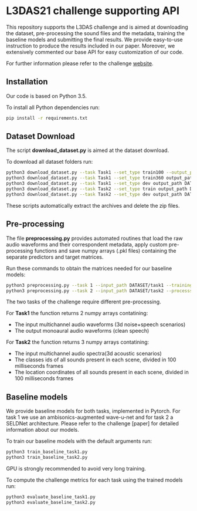 # L3DAS21 challenge supporting API
This repository supports the L3DAS challenge and is aimed at downloading the dataset, pre-processing the sound files and the metadata, training the baseline models and submitting the final results.
We provide easy-to-use instruction to produce the results included in our paper.
Moreover, we extensively commented our base API for easy customization of our code.

For further information please refer to the challenge [website](https://sites.google.com/uniroma1.it/l3das/home?authuser=0).



## Installation
Our code is based on Python 3.5.

To install all Python dependencies run:
```bash
pip install -r requirements.txt
```
## Dataset Download
The script **download_dataset.py** is aimed at the dataset download.

To download all dataset folders run:
```bash
python3 download_dataset.py --task Task1 --set_type train100 --output_path DATASETS/task1
python3 download_dataset.py --task Task1 --set_type train360 output_path DATASETS/task1
python3 download_dataset.py --task Task1 --set_type dev output_path DATASETS/task1
python3 download_dataset.py --task Task2 --set_type train output_path DATASETS/task2
python3 download_dataset.py --task Task2 --set_type dev output_path DATASETS/task2
```
These scripts automatically extract the archives and delete the zip files.

## Pre-processing
The file **preprocessing.py** provides automated routines that load the raw audio waveforms and their correspondent metadata, apply custom pre-processing functions and save numpy arrays (.pkl files) containing the separate predictors and target matrices.

Run these commands to obtain the matrices needed for our baseline models:
```bash
python3 preprocessing.py --task 1 --input_path DATASET/task1 --training_set train100 --processsing_type waveform -num_mics 1
python3 preprocessing.py --task 2 --input_path DATASET/task2 --processsing_type stft -num_mics 1 --frame_len 100

```

The two tasks of the challenge require different pre-processing.

For **Task1** the function returns 2 numpy arrays contatining:
* The input multichannel audio waveforms (3d noise+speech scenarios)
* The output monoaural audio waveforms (clean speech)

For **Task2** the function returns 3 numpy arrays contatining:
* The input multichannel audio spectra(3d acoustic scenarios)
* The classes ids of all sounds present in each scene, divided in 100 milliseconds frames
* The location coordinates of all sounds present in each scene, divided in 100 milliseconds frames


## Baseline models
We provide baseline models for both tasks, implemented in Pytorch. For task 1 we use an ambisonics-augmented wave-u-net and for task 2 a SELDNet architecture. Please refer to the challenge [paper] for detailed information about our models.

To train our baseline models with the default arguments run:
```bash
python3 train_baseline_task1.py
python3 train_baseline_task2.py
```

GPU is strongly recommended to avoid very long training.

To compute the challenge metrics for each task using the trained models run:
```bash
python3 evaluate_baseline_task1.py
python3 evaluate_baseline_task2.py
```

